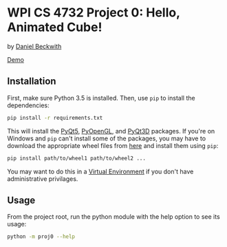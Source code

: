 # WPI CS 4732 Project 0: Hello, Animated Cube!

by [Daniel Beckwith](https://github.com/dbeckwith)

[Demo](https://youtu.be/pL4t0htA32s)

## Installation

First, make sure Python 3.5 is installed. Then, use `pip` to install the dependencies:

```bash
pip install -r requirements.txt
```

This will install the [PyQt5](https://www.riverbankcomputing.com/software/pyqt/download5), [PyOpenGL](http://pyopengl.sourceforge.net/), and [PyQt3D](https://www.riverbankcomputing.com/software/pyqt3d/intro) packages. If you're on Windows and `pip` can't install some of the packages, you may have to download the appropriate wheel files from [here](http://www.lfd.uci.edu/~gohlke/pythonlibs/) and install them using `pip`:

```bash
pip install path/to/wheel1 path/to/wheel2 ...
```

You may want to do this in a [Virtual Environment](http://docs.python-guide.org/en/latest/dev/virtualenvs/) if you don't have administrative privilages.

## Usage

From the project root, run the python module with the help option to see its usage:

```bash
python -m proj0 --help
```
